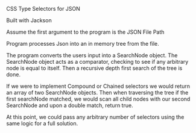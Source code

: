 CSS Type Selectors for JSON

Built with Jackson

Assume the first argument to the program is the JSON File Path

Program processes Json into an in memory tree from the file. 

The program converts the users input into a SearchNode object. The SearchNode object acts as a comparator, checking to see if any arbitrary node is equal to itself. Then a recursive depth first search of the tree is done.

If we were to implement Compound or Chained selectors we would return an array of two SearchNode objects. Then when traversing the tree if the first searchNode matched, we would scan all child nodes with our second SearchNode and upon a double match, return true. 

At this point, we could pass any arbitrary number of selectors using the same logic for a full solution.
